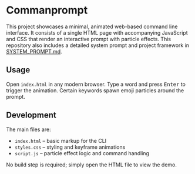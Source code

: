 # Commanprompt

This project showcases a minimal, animated web-based command line interface. It
consists of a single HTML page with accompanying JavaScript and CSS that render
an interactive prompt with particle effects. This repository also includes a detailed system prompt and project framework in [SYSTEM_PROMPT.md](SYSTEM_PROMPT.md).

## Usage

Open `index.html` in any modern browser. Type a word and press <kbd>Enter</kbd>
to trigger the animation. Certain keywords spawn emoji particles around the
prompt.

## Development

The main files are:

* `index.html` – basic markup for the CLI
* `styles.css` – styling and keyframe animations
* `script.js` – particle effect logic and command handling

No build step is required; simply open the HTML file to view the demo.


